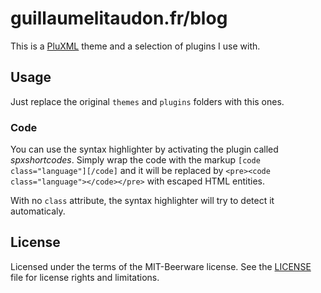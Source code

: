# guillaumelitaudon.fr/blog

This is a [PluXML](http://www.pluxml.org/) theme and a selection of plugins I use with.

## Usage

Just replace the original `themes` and `plugins` folders with this ones.

### Code

You can use the syntax highlighter by activating the plugin called *spxshortcodes*.
Simply wrap the code with the markup `[code class="language"][/code]` and it will be
replaced by `<pre><code class="language"></code></pre>` with escaped HTML entities.

With no `class` attribute, the syntax highlighter will try to detect it automaticaly. 

## License
Licensed under the terms of the MIT-Beerware license.
See the [LICENSE](LICENSE) file for license rights and limitations.
